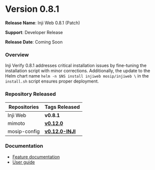 # Version 0.8.1

**Release Name**: Inji Web 0.8.1 (Patch)

**Support**: Developer Release

**Release Date**: Coming Soon

### **Overview** <a href="#overview" id="overview"></a>

Inji Verify 0.8.1 addresses critical installation issues by fine-tuning the installation script with minor corrections. Additionally, the update to the Helm chart name `helm -n $NS install injiweb mosip/injiweb \` in the `install.sh` script ensures proper deployment.

### **Repository Released** <a href="#repository-released" id="repository-released"></a>

| **Repositories** | **Tags Released**                                                      |
| ---------------- | ---------------------------------------------------------------------- |
| Inji Web         | **v0.8.1**                                                             |
| mimoto           | [**v0.12.0**](https://github.com/mosip/mimoto/tree/release-0.12.0)     |
| mosip-config     | [**v0.12.0-INJI**](https://github.com/mosip/mosip-config/tree/qa-inji) |

### **Documentation** <a href="#documentation" id="documentation"></a>

* [Feature documentation](https://docs.mosip.io/inji/inji-web/functional-overview/features)
* [User guide](https://docs.mosip.io/inji/inji-web/functional-overview/end-user-guide)
